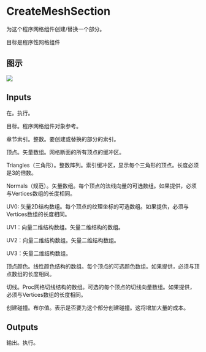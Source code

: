 # CreateMeshSection

为这个程序网格组件创建/替换一个部分。

目标是程序性网格组件

## 图示

![]($-20221218-18254257.png)

## Inputs

在。执行。

目标。程序网格组件对象参考。

章节索引。整数。要创建或替换的部分的索引。

顶点。矢量数组。网格断面的所有顶点的缓冲区。

Triangles（三角形）。整数阵列。索引缓冲区，显示每个三角形的顶点。长度必须是3的倍数。

Normals（规范）。矢量数组。每个顶点的法线向量的可选数组。如果提供，必须与Vertices数组的长度相同。

UV0: 矢量2D结构数组。每个顶点的纹理坐标的可选数组。如果提供，必须与Vertices数组的长度相同。

UV1：向量二维结构数组。矢量二维结构的数组。

UV2：向量二维结构数组。矢量二维结构数组。

UV3：矢量二维结构数组。

顶点颜色。线性颜色结构的数组。每个顶点的可选颜色数组。如果提供，必须与顶点数组的长度相同。

切线。Proc网格切线结构的数组。可选的每个顶点的切线向量数组。如果提供，必须与Vertices数组的长度相同。

创建碰撞。布尔值。表示是否要为这个部分创建碰撞。这将增加大量的成本。 

## Outputs

输出。执行。
